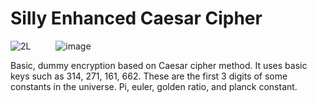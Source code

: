 # Silly Enhanced Caesar Cipher

![2L](https://github.com/sertaci/Basic-Encryption-Decryption/assets/74237094/6facd2b3-4dca-4f52-8e57-b462ee4aa8a3)
&emsp; &emsp; ![image](https://github.com/sertaci/Basic-Encryption-Decryption/assets/74237094/4e212e36-5e19-40f7-8d32-04c688b1540a)

Basic, dummy encryption based on Caesar cipher method. It uses basic keys such as 314, 271, 161, 662. These are the first 3 digits of some constants in the universe. Pi, euler, golden ratio, and planck constant.

